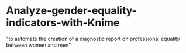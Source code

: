 # Analyze-gender-equality-indicators-with-Knime
"to automate the creation of a diagnostic report on professional equality between women and men"
